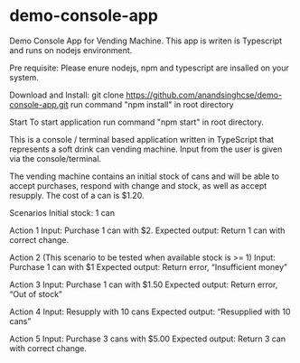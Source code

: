# demo-console-app
Demo Console App for Vending Machine. This app is writen is Typescript and runs on nodejs environment.

Pre requisite:
Please enure nodejs, npm and typescript are insalled on your system.

Download and Install:
git clone https://github.com/anandsinghcse/demo-console-app.git
run command "npm install" in root directory

Start
To start application run command "npm start" in root directory.


This is a console / terminal based application written in TypeScript that represents a soft drink can vending machine. Input from the user is given via the console/terminal.

The vending machine contains an initial stock of cans and will be able to accept purchases, respond with change and stock, as well as accept resupply. The cost of a can is $1.20.

Scenarios
Initial stock: 1 can

Action 1
Input: Purchase 1 can with $2.
Expected output: Return 1 can with correct change.

Action 2 (This scenario to be tested when available stock is >= 1)
Input: Purchase 1 can with $1
Expected output: Return error, “Insufficient money”

Action 3
Input: Purchase 1 can with $1.50
Expected output: Return error, “Out of stock”

Action 4
Input: Resupply with 10 cans
Expected output: “Resupplied with 10 cans”

Action 5
Input: Purchase 3 cans with $5.00
Expected output: Return 3 can with correct change.

